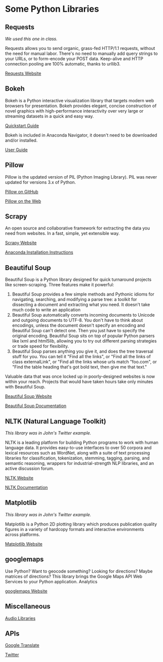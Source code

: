 
# Some Python Libraries

## Requests

*We used this one in class.*

Requests allows you to send organic, grass-fed HTTP/1.1 requests, without the need for manual labor. There's no need to manually add query strings to your URLs, or to form-encode your POST data. Keep-alive and HTTP connection pooling are 100% automatic, thanks to urllib3.

[Requests Website](http://www.python-requests.org/en/master/)

## Bokeh

Bokeh is a Python interactive visualization library that targets modern web browsers for presentation. Bokeh provides elegant, concise construction of novel graphics with high-performance interactivity over very large or streaming datasets in a quick and easy way.

[Quickstart Guide](http://bokeh.pydata.org/en/latest/docs/user_guide/quickstart.html#)

Bokeh is included in Anaconda Navigator, it doesn't need to be downloaded and/or installed.

[User Guide](http://bokeh.pydata.org/en/latest/docs/user_guide.html#userguide)

## Pillow

Pillow is the updated version of PIL (Python Imaging Library). PIL was never updated for versions 3.x of Python.

[Pillow on GitHub](http://pillow.readthedocs.io/en/latest/index.html)

[Pillow on the Web](http://python-pillow.org)

## Scrapy

An open source and collaborative framework for extracting the data you need from websites. In a fast, simple, yet extensible way.

[Scrapy Website](https://scrapy.org)

[Anaconda Installation Instructions](https://anaconda.org/conda-forge/scrapy)

## Beautiful Soup

Beautiful Soup is a Python library designed for quick turnaround projects like screen-scraping. Three features make it powerful:

1. Beautiful Soup provides a few simple methods and Pythonic idioms for navigating, searching, and modifying a parse tree: a toolkit for dissecting a document and extracting what you need. It doesn't take much code to write an application
2. Beautiful Soup automatically converts incoming documents to Unicode and outgoing documents to UTF-8. You don't have to think about encodings, unless the document doesn't specify an encoding and Beautiful Soup can't detect one. Then you just have to specify the original encoding.
Beautiful Soup sits on top of popular Python parsers like lxml and html5lib, allowing you to try out different parsing strategies or trade speed for flexibility.
3. Beautiful Soup parses anything you give it, and does the tree traversal stuff for you. You can tell it "Find all the links", or "Find all the links of class externalLink", or "Find all the links whose urls match "foo.com", or "Find the table heading that's got bold text, then give me that text."

Valuable data that was once locked up in poorly-designed websites is now within your reach. Projects that would have taken hours take only minutes with Beautiful Soup.

[Beautiful Soup Website](https://www.crummy.com/software/BeautifulSoup/)

[Beautiful Soup Documentation](https://www.crummy.com/software/BeautifulSoup/bs4/doc/)

## NLTK (Natural Language Toolkit)

*This library was in John's Twitter example.*

NLTK is a leading platform for building Python programs to work with human language data. It provides easy-to-use interfaces to over 50 corpora and lexical resources such as WordNet, along with a suite of text processing libraries for classification, tokenization, stemming, tagging, parsing, and semantic reasoning, wrappers for industrial-strength NLP libraries, and an active discussion forum.

[NLTK Website](http://www.nltk.org)

[NLTK Documentation](https://github.com/nltk/nltk/wiki)

## Matplotlib

*This library was in John's Twitter example.*

Matplotlib is a Python 2D plotting library which produces publication quality figures in a variety of hardcopy formats and interactive environments across platforms.

[Matplotlib Website](http://matplotlib.org)

## googlemaps

Use Python? Want to geocode something? Looking for directions? Maybe matrices of directions? This library brings the Google Maps API Web Services to your Python application. Analytics

[googlemaps Website](https://github.com/googlemaps/google-maps-services-python)

## Miscellaneous

[Audio Libraries](https://wiki.python.org/moin/Audio)

## APIs

[Google Translate](https://cloud.google.com/translate/docs/)

[Twitter](https://dev.twitter.com/overview/api)








